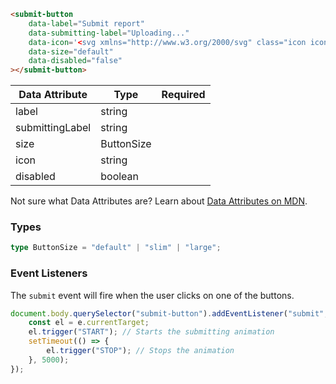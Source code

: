 ```html
<submit-button
    data-label="Submit report"
    data-submitting-label="Uploading..."
    data-icon='<svg xmlns="http://www.w3.org/2000/svg" class="icon icon-tabler icon-tabler-file-upload" width="24" height="24" viewBox="0 0 24 24" stroke-width="2" stroke="currentColor" fill="none" stroke-linecap="round" stroke-linejoin="round"><path stroke="none" d="M0 0h24v24H0z" fill="none"></path><path d="M14 3v4a1 1 0 0 0 1 1h4"></path><path d="M17 21h-10a2 2 0 0 1 -2 -2v-14a2 2 0 0 1 2 -2h7l5 5v11a2 2 0 0 1 -2 2z"></path><path d="M12 11v6"></path><path d="M9.5 13.5l2.5 -2.5l2.5 2.5"></path></svg>'
    data-size="default"
    data-disabled="false"
></submit-button>
```

| Data Attribute | Type | Required |
| -------------- | ---- | -------- |
| label | string | |
| submittingLabel | string | |
| size | ButtonSize | |
| icon | string | |
| disabled | boolean | |

Not sure what Data Attributes are? Learn about [Data Attributes on MDN](https://developer.mozilla.org/en-US/docs/Web/HTML/Global_attributes/data-*).

### Types

```typescript
type ButtonSize = "default" | "slim" | "large";
```

### Event Listeners

The `submit` event will fire when the user clicks on one of the buttons.

```typescript
document.body.querySelector("submit-button").addEventListener("submit", (e) => {
    const el = e.currentTarget;
    el.trigger("START"); // Starts the submitting animation
    setTimeout(() => {
        el.trigger("STOP"); // Stops the animation
    }, 5000);
});
```
